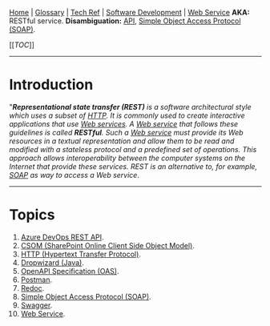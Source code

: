 [Home](/Slalom-LLC/Slalom-Consulting) | [Glossary](/Glossary) | [Tech Ref](/Tech-Ref) | [Software Development](/Tech-Ref/Software-Development) | [Web Service](/Tech-Ref/WWW-\(World-Wide-Web\)/Web-Service)
**AKA:** RESTful service.
**Disambiguation:** [API](/Tech-Ref/Software-Development/API-\(Application-Programming-Interface\)), [Simple Object Access Protocol (SOAP)](/Tech-Ref/WWW-\(World-Wide-Web\)/SOAP-\(Simple-Object-Access-Protocol\)).

[[_TOC_]]

---
# Introduction

"_***Representational state transfer (REST)*** is a software architectural style which uses a subset of [HTTP](/Tech-Ref/WWW-\(World-Wide-Web\)/HTTP-\(Hypertext-Transfer-Protocol\)). It is commonly used to create interactive applications that use [Web services](/Tech-Ref/WWW-\(World-Wide-Web\)/Web-Service). A [Web service](/Tech-Ref/WWW-\(World-Wide-Web\)/Web-Service) that follows these guidelines is called ***RESTful***. Such a [Web service](/Tech-Ref/WWW-\(World-Wide-Web\)/Web-Service) must provide its Web resources in a textual representation and allow them to be read and modified with a stateless protocol and a predefined set of operations. This approach allows interoperability between the computer systems on the Internet that provide these services. REST is an alternative to, for example, [SOAP](/Tech-Ref/WWW-\(World-Wide-Web\)/SOAP-\(Simple-Object-Access-Protocol\)) as way to access a Web service_.

---
# Topics
1. [Azure DevOps REST API](/Tech-Ref/Microsoft/Microsoft-Azure/ADO-\(Azure-DevOps\)/Azure-DevOps-REST-API).
1. [CSOM (SharePoint Online Client Side Object Model)](/Tech-Ref/Microsoft/SharePoint/SharePoint-Online/CSOM-\(SharePoint-Online-Client-Side-Object-Model\)).
1. [HTTP (Hypertext Transfer Protocol)](/Tech-Ref/WWW-\(World-Wide-Web\)/HTTP-\(Hypertext-Transfer-Protocol\)).
1. [Dropwizard (Java)](/Tech-Ref/Software-Development/Java/Frameworks-\(Java\)/Dropwizard-\(Java\)).
1. [OpenAPI Specification (OAS)](/Tech-Ref/Software-Development/REST-\(Representational-State-Transfer\)/OAS-\(OpenAPI-Specification\)).
1. [Postman](/Tech-Ref/Software-Development/Postman).
1. [Redoc](/Tech-Ref/Software-Development/REST-\(Representational-State-Transfer\)/OAS-\(OpenAPI-Specification\)/Redoc).
1. [Simple Object Access Protocol (SOAP)](/Tech-Ref/WWW-\(World-Wide-Web\)/SOAP-\(Simple-Object-Access-Protocol\)).
1. [Swagger](/Tech-Ref/Software-Development/REST-\(Representational-State-Transfer\)/Swagger).
1. [Web Service](/Tech-Ref/WWW-\(World-Wide-Web\)/Web-Service).
